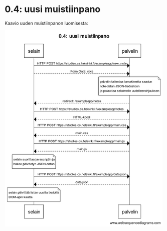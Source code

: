 # 0.4: uusi muistiinpano

Kaavio uuden muistiinpanon luomisesta:  

![uusi muistiinpano](https://github.com/Elyrie/fullstack-open/blob/main/assets/00/0.4_%20uusi%20muistiinpano.png?raw=true)
